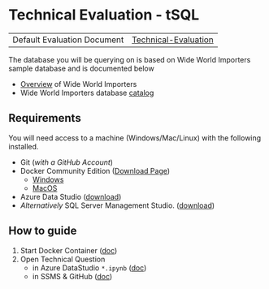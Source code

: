 # Technical Evaluation - tSQL

|||
|-|-|
|Default Evaluation Document|[Technical-Evaluation](./Technical-Evaluation.md)|

The database you will be querying on is based on  Wide World Importers sample database and is documented below

- [Overview](https://docs.microsoft.com/en-us/sql/samples/wide-world-importers-what-is?view=sql-server-2017) of Wide World Importers
- Wide World Importers database [catalog](https://docs.microsoft.com/en-us/sql/samples/wide-world-importers-oltp-database-catalog?view=sql-server-2017)


## Requirements

You will need access to a machine (Windows/Mac/Linux) with the following installed.

- Git (_with a GitHub Account_)
- Docker Community Edition ([Download Page](https://hub.docker.com/search/?type=edition&offering=community))
    - [Windows](https://hub.docker.com/editions/community/docker-ce-desktop-windows)
    - [MacOS](https://hub.docker.com/editions/community/docker-ce-desktop-mac)
- Azure Data Studio ([download](https://docs.microsoft.com/en-us/sql/azure-data-studio/download?view=sql-server-2017))
- _Alternatively_ SQL Server Management Studio. ([download](https://docs.microsoft.com/en-us/sql/ssms/download-sql-server-management-studio-ssms?view=sql-server-2017))



## How to guide

1. Start Docker Container ([doc](./How-To/00-Start-Docker-Container.md))
2. Open Technical Question 
    - in Azure DataStudio `*.ipynb` ([doc](./How-To/01-Connect-To-AzureDataStudio.md))
    - in SSMS & GitHub ([doc](./How-To/02-Use-SSMS-Instead.md))
